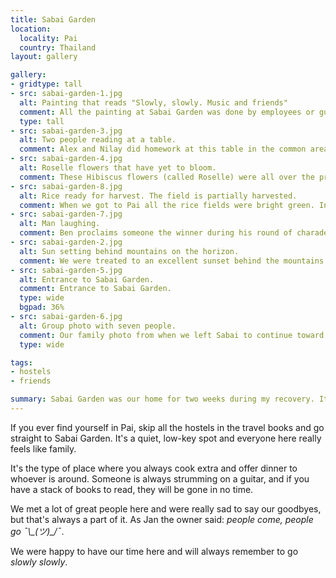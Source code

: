 ```yaml
---
title: Sabai Garden
location:
  locality: Pai
  country: Thailand
layout: gallery

gallery:
- gridtype: tall
- src: sabai-garden-1.jpg
  alt: Painting that reads "Slowly, slowly. Music and friends"
  comment: All the painting at Sabai Garden was done by employees or guests, and we were encouraged to help out if we felt like it! 
  type: tall
- src: sabai-garden-3.jpg
  alt: Two people reading at a table.
  comment: Alex and Nilay did homework at this table in the common area. Sometimes :)
- src: sabai-garden-4.jpg
  alt: Roselle flowers that have yet to bloom.
  comment: These Hibiscus flowers (called Roselle) were all over the property. Occasionally they would be gathered, dried, and turned into fresh tea.
- src: sabai-garden-8.jpg
  alt: Rice ready for harvest. The field is partially harvested.
  comment: When we got to Pai all the rice fields were bright green. In the few weeks we were there it became harvest time. It was fun to watch the progress.
- src: sabai-garden-7.jpg
  alt: Man laughing.
  comment: Ben proclaims someone the winner during his round of charades.
- src: sabai-garden-2.jpg
  alt: Sun setting behind mountains on the horizon.
  comment: We were treated to an excellent sunset behind the mountains most days. It was one of the few things I limped around to see during my hardest recovery days.
- src: sabai-garden-5.jpg
  alt: Entrance to Sabai Garden.
  comment: Entrance to Sabai Garden.
  type: wide
  bgpad: 36%
- src: sabai-garden-6.jpg
  alt: Group photo with seven people.
  comment: Our family photo from when we left Sabai to continue toward Vietnam. From the left — Alex, Nilay, Karin, me, Taila, Ben, Cienna.
  type: wide

tags:
- hostels
- friends

summary: Sabai Garden was our home for two weeks during my recovery. It was such a peaceful, relaxing place filled with lovely people.
---
```


If you ever find yourself in Pai, skip all the hostels in the travel books and go straight to Sabai Garden. It's a quiet, low-key spot and everyone here really feels like family.

It's the type of place where you always cook extra and offer dinner to whoever is around. Someone is always strumming on a guitar, and if you have a stack of books to read, they will be gone in no time.

We met a lot of great people here and were really sad to say our goodbyes, but that's always a part of it. As Jan the owner said: <em>people come, people go ¯\\\_(ツ)\_/¯</em>.

We were happy to have our time here and will always remember to go _slowly slowly_.
